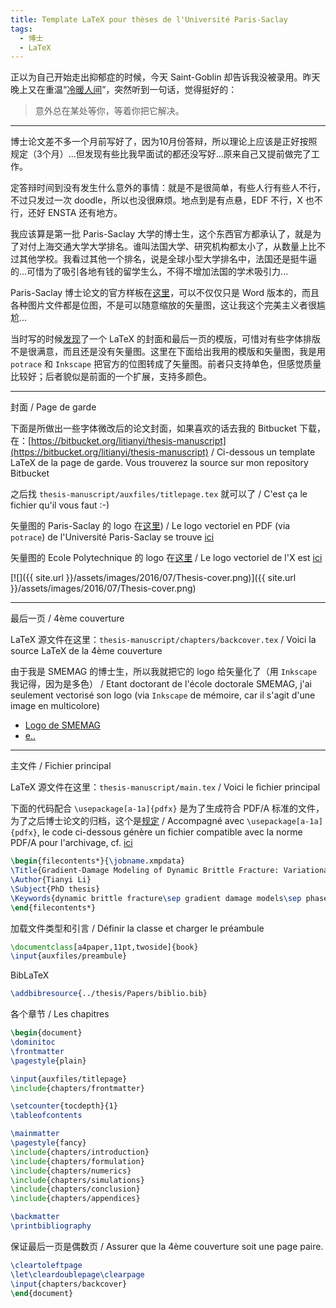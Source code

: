 ```yaml
---
title: Template LaTeX pour thèses de l'Université Paris-Saclay
tags:
  - 博士
  - LaTeX
---
```


正以为自己开始走出抑郁症的时候，今天 Saint-Goblin 却告诉我没被录用。昨天晚上又在重温“[冷暖人间](https://movie.douban.com/subject/1997612/)”，突然听到一句话，觉得挺好的：

> 意外总在某处等你，等着你把它解决。

---

博士论文差不多一个月前写好了，因为10月份答辩，所以理论上应该是正好按照规定（3个月）...但发现有些比我早面试的都还没写好...原来自己又提前做完了工作。

定答辩时间到没有发生什么意外的事情：就是不是很简单，有些人行有些人不行，不过只发过一次 doodle，所以也没很麻烦。地点到是有点悬，EDF 不行，X 也不行，还好 ENSTA 还有地方。

我应该算是第一批 Paris-Saclay 大学的博士生，这个东西官方都承认了，就是为了对付上海交通大学大学排名。谁叫法国大学、研究机构都太小了，从数量上比不过其他学校。我看过其他一个排名，说是全球小型大学排名中，法国还是挺牛逼的...可惜为了吸引各地有钱的留学生么，不得不增加法国的学术吸引力...

Paris-Saclay 博士论文的官方样板在[这里](https://www.universite-paris-saclay.fr/fr/doctorat/documents-de-reference/soutenance-de-la-these)，可以不仅仅只是 Word 版本的，而且各种图片文件都是位图，不是可以随意缩放的矢量图，这让我这个完美主义者很尴尬...

当时写的时候[发现](https://www.institutoptique.fr/Institut/Mediatheque/Depot-legal-des-theses-de-l-Institut-d-Optique-Graduate-School/Rediger-votre-these)了一个 LaTeX 的封面和最后一页的模版，可惜对有些字体排版不是很满意，而且还是没有矢量图。这里在下面给出我用的模版和矢量图，我是用 `potrace` 和 `Inkscape` 把官方的位图转成了矢量图。前者只支持单色，但感觉质量比较好；后者貌似是前面的一个扩展，支持多颜色。

---

封面 / Page de garde

下面是所做出一些字体微改后的论文封面，如果喜欢的话去我的 Bitbucket 下载，在：[https://bitbucket.org/litianyi/thesis-manuscript](https://bitbucket.org/litianyi/thesis-manuscript) / Ci-dessous un template LaTeX de la page de garde. Vous trouverez la source sur mon repository Bitbucket

之后找 `thesis-manuscript/auxfiles/titlepage.tex` 就可以了 / C'est ça le fichier qu'il vous faut :-)

矢量图的 Paris-Saclay 的 logo 在[这里](https://dl.dropboxusercontent.com/u/4509593/Thesis/PSaclay.pdf)) / Le logo vectoriel en PDF (via `potrace`) de l'Université Paris-Saclay se trouve [ici](https://dl.dropboxusercontent.com/u/4509593/Thesis/PSaclay.pdf)

矢量图的 Ecole Polytechnique 的 logo 在[这里](https://dl.dropboxusercontent.com/u/4509593/Thesis/X2.pdf) / Le logo vectoriel de l'X est [ici](https://dl.dropboxusercontent.com/u/4509593/Thesis/X2.pdf)

[![]({{ site.url }}/assets/images/2016/07/Thesis-cover.png)]({{ site.url }}/assets/images/2016/07/Thesis-cover.png)

---

最后一页 / 4ème couverture

LaTeX 源文件在这里：`thesis-manuscript/chapters/backcover.tex` / Voici la source LaTeX de la 4ème couverture

由于我是 SMEMAG 的博士生，所以我就把它的 logo 给矢量化了（用 `Inkscape` 我记得，因为是多色） / Etant doctorant de l'école doctorale SMEMAG, j'ai seulement vectorisé son logo (via `Inkscape` de mémoire, car il s'agit d'une image en multicolore)

- [Logo de SMEMAG](https://dl.dropboxusercontent.com/u/4509593/Thesis/SMEMAG.pdf)
- [e..](https://dl.dropboxusercontent.com/u/4509593/Thesis/PSaclay2.pdf)

---

主文件 / Fichier principal

LaTeX 源文件在这里：`thesis-manuscript/main.tex` / Voici le fichier principal

下面的代码配合 `\usepackage[a-1a]{pdfx}` 是为了生成符合 PDF/A 标准的文件，为了之后博士论文的归档，这个是[规定](https://facile.cines.fr/) / Accompagné avec `\usepackage[a-1a]{pdfx}`, le code ci-dessous génère un fichier compatible avec la norme PDF/A pour l'archivage, cf. [ici](https://facile.cines.fr/)

```latex
\begin{filecontents*}{\jobname.xmpdata}
\Title{Gradient-Damage Modeling of Dynamic Brittle Fracture: Variational Principles and Numerical Simulations}
\Author{Tianyi Li}
\Subject{PhD thesis}
\Keywords{dynamic brittle fracture\sep gradient damage models\sep phase-field\sep variational methods\sep numerical implementation}
\end{filecontents*}
```

加载文件类型和引言 / Définir la classe et charger le préambule

```latex
\documentclass[a4paper,11pt,twoside]{book}
\input{auxfiles/preambule}
```

BibLaTeX

```latex
\addbibresource{../thesis/Papers/biblio.bib}
```

各个章节 / Les chapitres

```latex
\begin{document}
\dominitoc
\frontmatter
\pagestyle{plain}

\input{auxfiles/titlepage}
\include{chapters/frontmatter}

\setcounter{tocdepth}{1}
\tableofcontents

\mainmatter
\pagestyle{fancy}
\include{chapters/introduction}
\include{chapters/formulation}
\include{chapters/numerics}
\include{chapters/simulations}
\include{chapters/conclusion}
\include{chapters/appendices}

\backmatter
\printbibliography
```

保证最后一页是偶数页 / Assurer que la 4ème couverture soit une page paire.

```latex
\cleartoleftpage
\let\cleardoublepage\clearpage
\input{chapters/backcover}
\end{document}
```
